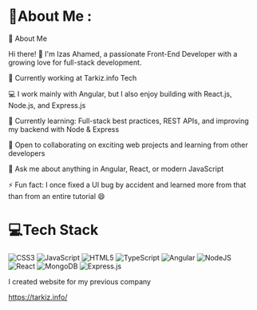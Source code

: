 # 💫About Me :
💫 About Me

Hi there! 👋 I'm Izas Ahamed, a passionate Front-End Developer with a growing love for full-stack development.

🔭 Currently working at Tarkiz.info Tech

💻 I work mainly with Angular, but I also enjoy building with React.js, Node.js, and Express.js

🌱 Currently learning: Full-stack best practices, REST APIs, and improving my backend with Node & Express

🤝 Open to collaborating on exciting web projects and learning from other developers

💬 Ask me about anything in Angular, React, or modern JavaScript

⚡ Fun fact: I once fixed a UI bug by accident and learned more from that than from an entire tutorial 😄

# 💻Tech Stack
![CSS3](https://img.shields.io/badge/css3-%231572B6.svg?style=for-the-badge&logo=css3&logoColor=white) ![JavaScript](https://img.shields.io/badge/javascript-%23323330.svg?style=for-the-badge&logo=javascript&logoColor=%23F7DF1E) ![HTML5](https://img.shields.io/badge/html5-%23E34F26.svg?style=for-the-badge&logo=html5&logoColor=white) ![TypeScript](https://img.shields.io/badge/typescript-%23007ACC.svg?style=for-the-badge&logo=typescript&logoColor=white) ![Angular](https://img.shields.io/badge/angular-%23DD0031.svg?style=for-the-badge&logo=angular&logoColor=white) ![NodeJS](https://img.shields.io/badge/node.js-6DA55F?style=for-the-badge&logo=node.js&logoColor=white) ![React](https://img.shields.io/badge/react-%2320232a.svg?style=for-the-badge&logo=react&logoColor=%2361DAFB) ![MongoDB](https://img.shields.io/badge/MongoDB-%234ea94b.svg?style=for-the-badge&logo=mongodb&logoColor=white) ![Express.js](https://img.shields.io/badge/express.js-%23404d59.svg?style=for-the-badge&logo=express&logoColor=%2361DAFB)


I created website for my previous company

https://tarkiz.info/
